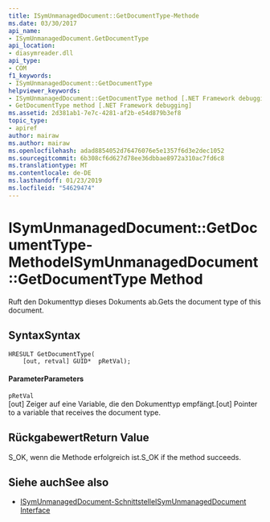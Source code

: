 ```yaml
---
title: ISymUnmanagedDocument::GetDocumentType-Methode
ms.date: 03/30/2017
api_name:
- ISymUnmanagedDocument.GetDocumentType
api_location:
- diasymreader.dll
api_type:
- COM
f1_keywords:
- ISymUnmanagedDocument::GetDocumentType
helpviewer_keywords:
- ISymUnmanagedDocument::GetDocumentType method [.NET Framework debugging]
- GetDocumentType method [.NET Framework debugging]
ms.assetid: 2d381ab1-7e7c-4281-af2b-e54d879b3ef8
topic_type:
- apiref
author: mairaw
ms.author: mairaw
ms.openlocfilehash: adad8854052d76476076e5e1357f6d3e2dec1052
ms.sourcegitcommit: 6b308cf6d627d78ee36dbbae8972a310ac7fd6c8
ms.translationtype: MT
ms.contentlocale: de-DE
ms.lasthandoff: 01/23/2019
ms.locfileid: "54629474"
---
```

# <a name="isymunmanageddocumentgetdocumenttype-method"></a><span data-ttu-id="ba7b8-102">ISymUnmanagedDocument::GetDocumentType-Methode</span><span class="sxs-lookup"><span data-stu-id="ba7b8-102">ISymUnmanagedDocument::GetDocumentType Method</span></span>
<span data-ttu-id="ba7b8-103">Ruft den Dokumenttyp dieses Dokuments ab.</span><span class="sxs-lookup"><span data-stu-id="ba7b8-103">Gets the document type of this document.</span></span>  
  
## <a name="syntax"></a><span data-ttu-id="ba7b8-104">Syntax</span><span class="sxs-lookup"><span data-stu-id="ba7b8-104">Syntax</span></span>  
  
```  
HRESULT GetDocumentType(  
    [out, retval] GUID*  pRetVal);  
```  
  
#### <a name="parameters"></a><span data-ttu-id="ba7b8-105">Parameter</span><span class="sxs-lookup"><span data-stu-id="ba7b8-105">Parameters</span></span>  
 `pRetVal`  
 <span data-ttu-id="ba7b8-106">[out] Zeiger auf eine Variable, die den Dokumenttyp empfängt.</span><span class="sxs-lookup"><span data-stu-id="ba7b8-106">[out] Pointer to a variable that receives the document type.</span></span>  
  
## <a name="return-value"></a><span data-ttu-id="ba7b8-107">Rückgabewert</span><span class="sxs-lookup"><span data-stu-id="ba7b8-107">Return Value</span></span>  
 <span data-ttu-id="ba7b8-108">S_OK, wenn die Methode erfolgreich ist.</span><span class="sxs-lookup"><span data-stu-id="ba7b8-108">S_OK if the method succeeds.</span></span>  
  
## <a name="see-also"></a><span data-ttu-id="ba7b8-109">Siehe auch</span><span class="sxs-lookup"><span data-stu-id="ba7b8-109">See also</span></span>
- [<span data-ttu-id="ba7b8-110">ISymUnmanagedDocument-Schnittstelle</span><span class="sxs-lookup"><span data-stu-id="ba7b8-110">ISymUnmanagedDocument Interface</span></span>](../../../../docs/framework/unmanaged-api/diagnostics/isymunmanageddocument-interface.md)

